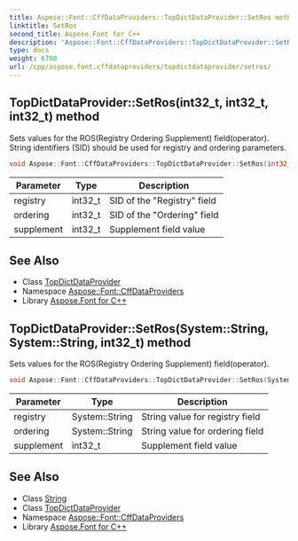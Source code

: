 ```yaml
---
title: Aspose::Font::CffDataProviders::TopDictDataProvider::SetRos method
linktitle: SetRos
second_title: Aspose.Font for C++
description: 'Aspose::Font::CffDataProviders::TopDictDataProvider::SetRos method. Sets values for the ROS(Registry Ordering Supplement) field(operator). String identifiers (SID) should be used for registry and ordering parameters in C++.'
type: docs
weight: 6700
url: /cpp/aspose.font.cffdataproviders/topdictdataprovider/setros/
---
```

## TopDictDataProvider::SetRos(int32_t, int32_t, int32_t) method


Sets values for the ROS(Registry Ordering Supplement) field(operator). String identifiers (SID) should be used for registry and ordering parameters.

```cpp
void Aspose::Font::CffDataProviders::TopDictDataProvider::SetRos(int32_t registry, int32_t ordering, int32_t supplement)
```


| Parameter | Type | Description |
| --- | --- | --- |
| registry | int32_t | SID of the "Registry" field |
| ordering | int32_t | SID of the "Ordering" field |
| supplement | int32_t | Supplement field value |

## See Also

* Class [TopDictDataProvider](../)
* Namespace [Aspose::Font::CffDataProviders](../../)
* Library [Aspose.Font for C++](../../../)
## TopDictDataProvider::SetRos(System::String, System::String, int32_t) method


Sets values for the ROS(Registry Ordering Supplement) field(operator).

```cpp
void Aspose::Font::CffDataProviders::TopDictDataProvider::SetRos(System::String registry, System::String ordering, int32_t supplement)
```


| Parameter | Type | Description |
| --- | --- | --- |
| registry | System::String | String value for registry field |
| ordering | System::String | String value for ordering field |
| supplement | int32_t | Supplement field value |

## See Also

* Class [String](../../../system/string/)
* Class [TopDictDataProvider](../)
* Namespace [Aspose::Font::CffDataProviders](../../)
* Library [Aspose.Font for C++](../../../)
